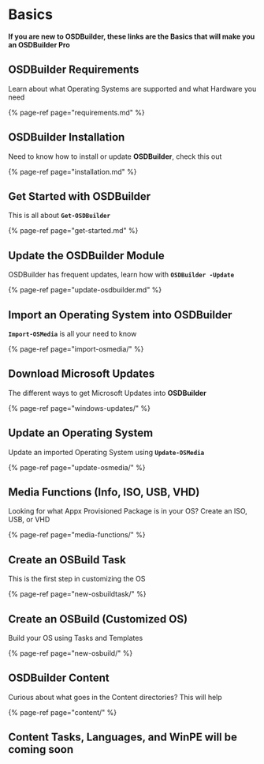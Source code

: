 # Basics

**If you are new to OSDBuilder, these links are the Basics that will make you an OSDBuilder Pro**

## OSDBuilder Requirements

Learn about what Operating Systems are supported and what Hardware you need

{% page-ref page="requirements.md" %}

## OSDBuilder Installation

Need to know how to install or update **OSDBuilder**, check this out

{% page-ref page="installation.md" %}

## Get Started with OSDBuilder

This is all about **`Get-OSDBuilder`**

{% page-ref page="get-started.md" %}

## Update the OSDBuilder Module

OSDBuilder has frequent updates, learn how with **`OSDBuilder -Update`**

{% page-ref page="update-osdbuilder.md" %}

## Import an Operating System into OSDBuilder

**`Import-OSMedia`** is all your need to know

{% page-ref page="import-osmedia/" %}

## Download Microsoft Updates

The different ways to get Microsoft Updates into **OSDBuilder**

{% page-ref page="windows-updates/" %}

## Update an Operating System

Update an imported Operating System using **`Update-OSMedia`**

{% page-ref page="update-osmedia/" %}

## Media Functions \(Info, ISO, USB, VHD\)

Looking for what Appx Provisioned Package is in your OS?  Create an ISO, USB, or VHD

{% page-ref page="media-functions/" %}

## Create an OSBuild Task

This is the first step in customizing the OS

{% page-ref page="new-osbuildtask/" %}

## Create an OSBuild \(Customized OS\)

Build your OS using Tasks and Templates

{% page-ref page="new-osbuild/" %}

## OSDBuilder Content

Curious about what goes in the Content directories?  This will help

{% page-ref page="content/" %}

## Content Tasks, Languages, and WinPE will be coming soon

